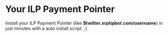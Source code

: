 # Your ILP Payment Pointer
Install your ILP Payment Pointer (like <b>$twitter.xrptipbot.com/username</b>) in just minutes with a auto install script. ;)
